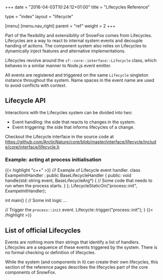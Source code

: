 +++
date = "2016-04-03T10:24:12+01:00"
title = "Lifecycles Reference"

type = "index"
layout = "lifecycle"

[menu]
  [menu.nav_right]
    parent = "ref"
    weight = 2
+++

Part of the flexibility and extensibility of SnowFox comes from Lifecycles.
Lifecycles are a way to react to internal system events and decouple
handing of actions.
The component system also relies on Lifecycles to dynamically inject features
and alternative implementations.

Lifecycles revolve around the `sf::core::interface::Lifecycle` class,
which behaves in a similar manner to Node.js event emitter.

All events are registered and triggered on the same `Lifecycle`
singleton instance throughout the system.
Name spaces in the event name are used to avoid conflicts with context.


Lifecycle API
-------------
Interactions with the Lifecycles system can be divided into two:

  * Event handling: the side that reacts to changes in the system.
  * Event triggering: the side that informs lifecycles of a change.

Checkout the Lifecycle interface in the source code at
https://github.com/ArcticNature/core/blob/master/interface/lifecycle/include/core/interface/lifecycle.h

### Example: acting at process initialisation
{{< highlight "c++" >}}
//! Example of Lifecycle event handler.
class ExampeInitHandler : public BaseLifecycleHandler {
 public:
  void handle(std::string event, BaseLifecycleArg*) {
    // Some code that needs to run when the process starts.
  }
};
LifecycleStaticOn("process::init", ExampeInitHandler);

int main() {
  // Some init logic ...

  // Trigger the `process::init` event.
  Lifecycle::trigger("process::init");
}
{{< /highlight >}}


List of official Lifecycles
---------------------------
Events are nothing more then strings that identify a list of handlers.
Lifecycles are a sequence of these events triggered by the system.
There is no formal checking or definition of lifecycles.

While the system (and components in it) can create their own lifecycles,
this section of the reference pages describes the lifecycles
part of the core components of SnowFox.
